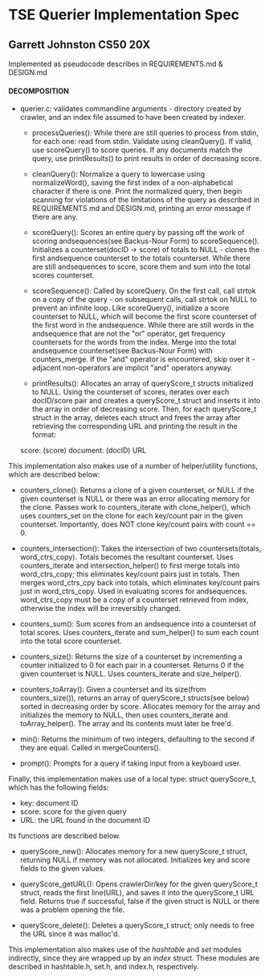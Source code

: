 # TSE Querier Implementation Spec
## Garrett Johnston CS50 20X

Implemented as pseudocode describes in REQUIREMENTS.md & DESIGN.md

#### DECOMPOSITION

* querier.c: validates commandline arguments - directory created by crawler, and an index file assumed to have been created by indexer. 

    * processQueries(): While there are still queries to process from stdin, for each one: read from stdin. Validate using cleanQuery(). If valid, use scoreQuery() to score queries. If any documents match the query, use printResults() to print results in order of decreasing score.

    * cleanQuery(): Normalize a query to lowercase using normalizeWord(), saving the first index of a non-alphabetical character if there is one. Print the normalized query, then begin scanning for violations of the limitations of the query as described in REQUIREMENTS.md and DESIGN.md, printing an error message if there are any. 

    * scoreQuery(): Scores an entire query by passing off the work of scoring andsequences(see Backus-Nour Form) to scoreSequence(). Initializes a counterset(docID -> score) of totals to NULL - clones the first andsequence counterset to the totals counterset. While there are still andsequences to score, score them and sum into the total scores counterset. 

    * scoreSequence(): Called by scoreQuery. On the first call, call strtok on a copy of the query - on subsequent calls, call strtok on NULL to prevent an infinite loop. Like scoreQuery(), initialize a score counterset to NULL, which will become the first score counterset of the first word in the andsequence. While there are still words in the andsequence that are not the "or" operator, get frequency countersets for the words from the index. Merge into the total andsequence counterset(see Backus-Nour Form) with counters_merge. If the "and" operator is encountered, skip over it - adjacent non-operators are implicit "and" operators anyway. 

    * printResults(): Allocates an array of queryScore_t structs initialized to NULL. Using the counterset of scores, iterates over each docID/score pair and creates a queryScore_t struct and inserts it into the array in order of decreasing score. Then, for each queryScore_t struct in the array, deletes each struct and frees the array after retrieving the corresponding URL and printing the result in the format: 

    score: (score)  document: (docID)   URL

    


This implementation also makes use of a number of helper/utility functions, which are described below:

* counters_clone(): Returns a clone of a given counterset, or NULL if the given counterset is NULL or there was an error allocating memory for the clone. Passes work to counters_iterate with clone_helper(), which uses counters_set on the clone for each key/count pair in the given counterset. Importantly, does NOT clone key/count pairs with count == 0.

* counters_intersection(): Takes the intersection of two countersets(totals, word_ctrs_copy). Totals becomes the resultant counterset. Uses counters_iterate and intersection_helper() to first merge totals into word_ctrs_copy; this eliminates key/count pairs just in totals. Then merges word_ctrs_cpy back into totals, which eliminates key/count pairs just in word_ctrs_copy. Used in evaluating scores for andsequences. word_ctrs_copy must be a *copy* of a counterset retrieved from index, otherwise the index will be irreversibly changed.

* counters_sum(): Sum scores from an andsequence into a counterset of total scores. Uses counters_iterate and sum_helper() to sum each count into the total score counterset. 

* counters_size(): Returns the size of a counterset by incrementing a counter initialized to 0 for each pair in a counterset. Returns 0 if the given counterset is NULL. Uses counters_iterate and size_helper().

* counters_toArray(): Given a counterset and its size(from counters_size()), returns an array of queryScore_t structs(see below) sorted in decreasing order by score. Allocates memory for the array and initializes the memory to NULL, then uses counters_iterate and toArray_helper(). The array and its contents must later be free'd. 

* min(): Returns the minimum of two integers, defaulting to the second if they are equal. Called in mergeCounters().

* prompt(): Prompts for a query if taking input from a keyboard user. 


Finally, this implementation makes use of a local type: struct queryScore_t, which has the following fields:
* key: document ID
* score: score for the given query
* URL: the URL found in the document ID

Its functions are described below.

* queryScore_new(): Allocates memory for a new queryScore_t struct, returning NULL if memory was not allocated. Initializes key and score fields to the given values. 

* queryScore_getURL(): Opens crawlerDir/key for the given queryScore_t struct, reads the first line(URL), and saves it into the queryScore_t URL field. Returns true if successful, false if the given struct is NULL or there was a problem opening the file.

* queryScore_delete(): Deletes a queryScore_t struct; only needs to free the URL since it was malloc'd. 


This implementation also makes use of the *hashtable* and *set* modules indirectly, since they are wrapped up by an *index* struct. These modules are described in hashtable.h, set.h, and index.h, respectively. 
